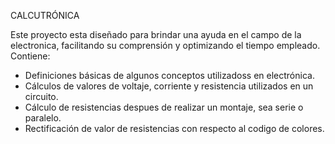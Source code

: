 
CALCUTRÓNICA

Este proyecto esta diseñado para brindar una ayuda en el campo de la electronica, facilitando su comprensión y optimizando el tiempo empleado. Contiene:

  - Definiciones básicas de algunos conceptos utilizadoss en electrónica.
  - Cálculos de valores de voltaje, corriente y resistencia utilizados en un circuito.
  - Cálculo de resistencias despues de realizar un montaje, sea serie o paralelo.
  - Rectificación de valor de resistencias con respecto al codigo de colores.





